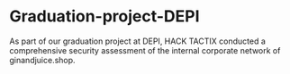 # Graduation-project-DEPI
As part of our graduation project at DEPI, HACK TACTIX conducted a comprehensive security assessment of the internal corporate network of ginandjuice.shop.
